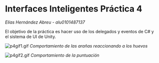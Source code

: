 # Interfaces Inteligentes Práctica 4
*Elías Hernández Abreu - alu0101487137*

El objetivo de la práctica es hacer uso de los delegados y eventos de C# y el sistema de UI de Unity.

![p4gif1.gif](p4gif1.gif)
*Comportamiento de las arañas reaccionando a los huevos*

![p4gif2.gif](p4gif2.gif)
*Comportamiento de la puntuación*
